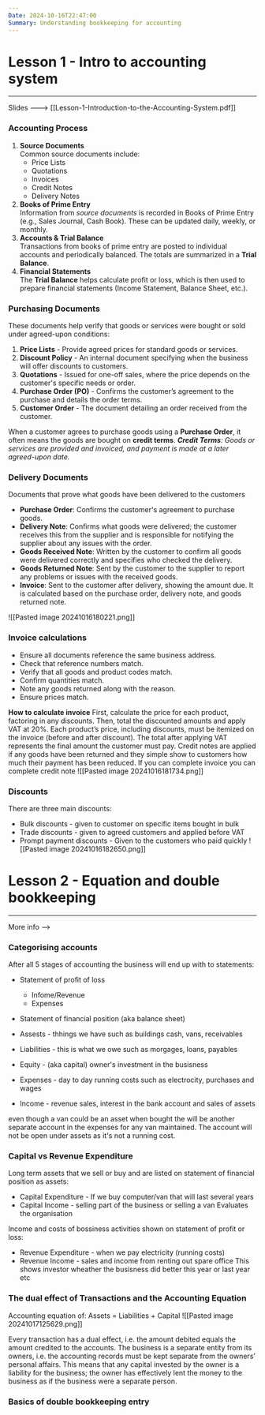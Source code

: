 ```yaml
---
Date: 2024-10-16T22:47:00
Summary: Understanding bookkeeping for accounting
---
```

# Lesson 1 - Intro to accounting system
---
Slides --->  [[Lesson-1-Introduction-to-the-Accounting-System.pdf]]
### Accounting Process
1. **Source Documents**  
    Common source documents include:
    - Price Lists
    - Quotations
    - Invoices
    - Credit Notes
    - Delivery Notes
2. **Books of Prime Entry**  
    Information from *source documents* is recorded in Books of Prime Entry (e.g., Sales Journal, Cash Book). These can be updated daily, weekly, or monthly.
3. **Accounts & Trial Balance**  
    Transactions from books of prime entry are posted to individual accounts and periodically balanced. The totals are summarized in a **Trial Balance**.
4. **Financial Statements**  
    The **Trial Balance** helps calculate profit or loss, which is then used to prepare financial statements (Income Statement, Balance Sheet, etc.).
### Purchasing Documents
These documents help verify that goods or services were bought or sold under agreed-upon conditions:

1. **Price Lists** - Provide agreed prices for standard goods or services.
2. **Discount Policy** - An internal document specifying when the business will offer discounts to customers.
3. **Quotations** - Issued for one-off sales, where the price depends on the customer's specific needs or order.
4. **Purchase Order (PO)** - Confirms the customer’s agreement to the purchase and details the order terms.
5. **Customer Order** - The document detailing an order received from the customer.

When a customer agrees to purchase goods using a **Purchase Order**, it often means the goods are bought on **credit terms**. ***Credit Terms**: Goods or services are provided and invoiced, and payment is made at a later agreed-upon date.*

### Delivery Documents
Documents that prove what goods have been delivered to the customers 
- **Purchase Order**: Confirms the customer's agreement to purchase goods.
- **Delivery Note**: Confirms what goods were delivered; the customer receives this from the supplier and is responsible for notifying the supplier about any issues with the order.
- **Goods Received Note**: Written by the customer to confirm all goods were delivered correctly and specifies who checked the delivery.
- **Goods Returned Note**: Sent by the customer to the supplier to report any problems or issues with the received goods.
- **Invoice**: Sent to the customer after delivery, showing the amount due. It is calculated based on the purchase order, delivery note, and goods returned note.

![[Pasted image 20241016180221.png]]

### Invoice calculations
- Ensure all documents reference the same business address.
- Check that reference numbers match.
- Verify that all goods and product codes match.
- Confirm quantities match.
- Note any goods returned along with the reason.
- Ensure prices match.

**How to calculate invoice**
First, calculate the price for each product, factoring in any discounts. Then, total the discounted amounts and apply VAT at 20%. Each product’s price, including discounts, must be itemized on the invoice (before and after discount). The total after applying VAT represents the final amount the customer must pay. Credit notes are applied if any goods have been returned and they simple show to customers how much their payment has been reduced. If you can complete invoice you can complete credit note
![[Pasted image 20241016181734.png]]

### Discounts
There are three main discounts:
- Bulk discounts - given to customer on specific items bought in bulk
- Trade discounts - given to agreed customers and applied before VAT
- Prompt payment discounts - Given to the customers who paid quickly
![[Pasted image 20241016182650.png]]

# Lesson 2 - Equation and double bookkeeping
---
More info -->

### Categorising accounts
After all 5 stages of accounting the business will end up with to statements:
- Statement of profit of loss
	- Infome/Revenue
	- Expenses
- Statement of financial position (aka balance sheet)

- Assests - thhings we have such as buildings cash, vans, receivables
- Liabilities - this is what we owe such as morgages, loans, payables
- Equity - (aka capital) owner's investment in the busisness
- Expenses - day to day running costs such as electrocity, purchases and wages
- Income - revenue sales, interest in the bank account and sales of assets

even though a van could be an asset when bought the will be another separate account in the expenses for any van maintained. The account will not be open under assets as it's not a running cost.

### Capital vs Revenue Expenditure
Long term assets that we sell or buy and are listed on statement of financial position as assets:
- Capital Expenditure - If we buy computer/van that will last several years
- Capital Income - selling part of the business or selling a van
Evaluates the organisation

Income and costs of bossiness activities shown on statement of profit or loss:
- Revenue Expenditure - when we pay electricity (running costs) 
- Revenue Income -  sales and income from renting out spare office
This shows investor wheather the busisness did better this year or last year etc

### The dual effect of Transactions and the Accounting Equation
Accounting equation of:
			Assets = Liabilities + Capital
![[Pasted image 20241017125629.png]]

Every transaction has a dual effect, i.e. the amount debited equals the amount credited to the accounts. The business is a separate entity from its owners, i.e. the accounting records must be kept separate from the owners’ personal affairs. This means that any capital invested by the owner is a liability for the business; the owner has effectively lent the money to the business as if the business were a separate person.

### Basics of double bookkeeping entry
